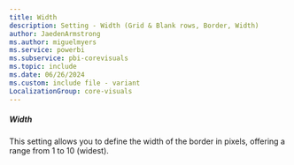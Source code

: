 ```yaml
---
title: Width
description: Setting - Width (Grid & Blank rows, Border, Width)
author: JaedenArmstrong
ms.author: miguelmyers
ms.service: powerbi
ms.subservice: pbi-corevisuals
ms.topic: include
ms.date: 06/26/2024
ms.custom: include file - variant
LocalizationGroup: core-visuals
---
```

##### Width

This setting allows you to define the width of the border in pixels, offering a range from 1 to 10 (widest).
